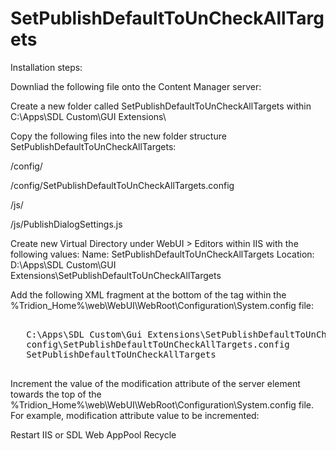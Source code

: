 # SetPublishDefaultToUnCheckAllTargets
Installation steps:

Downliad the following file onto the Content Manager server:

Create a new folder called SetPublishDefaultToUnCheckAllTargets within C:\Apps\SDL Custom\GUI Extensions\

Copy the following files into the new folder structure SetPublishDefaultToUnCheckAllTargets:

/config/

/config/SetPublishDefaultToUnCheckAllTargets.config

/js/

/js/PublishDialogSettings.js

Create new Virtual Directory under WebUI > Editors within IIS with the following values:
Name: SetPublishDefaultToUnCheckAllTargets
Location: D:\Apps\SDL Custom\GUI Extensions\SetPublishDefaultToUnCheckAllTargets

Add the following XML fragment at the bottom of the <editors> tag within the %Tridion_Home%\web\WebUI\WebRoot\Configuration\System.config file:
<pre>
<editor name="SetPublishDefaultToUnCheckAllTargets" xmlns="http://www.sdltridion.com/2009/GUI/Configuration"> 
   <installpath xmlns="http://www.sdltridion.com/2009/GUI/Configuration">C:\Apps\SDL Custom\Gui Extensions\SetPublishDefaultToUnCheckAllTargets\</installpath> 
   <configuration xmlns="http://www.sdltridion.com/2009/GUI/Configuration">config\SetPublishDefaultToUnCheckAllTargets.config</configuration>
   <vdir xmlns="http://www.sdltridion.com/2009/GUI/Configuration">SetPublishDefaultToUnCheckAllTargets</vdir>
</editor>
</pre>

Increment the value of the modification attribute of the server element towards the top of the %Tridion_Home%\web\WebUI\WebRoot\Configuration\System.config file. 
For example, modification attribute value to be incremented:

<server version="8.5.0.22656" modification="14">

Restart IIS or SDL Web AppPool Recycle

